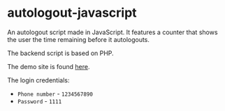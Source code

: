 # autologout-javascript
An autologout script made in JavaScript.
It features a counter that shows the user the time remaining before it autologouts.

The backend script is based on PHP.

The demo site is found [here](https://sacco.terrence-aluda.com/sacco/eng-edtest.html).

The login credentials:
- `Phone number` - `1234567890`
- `Password` - `1111`
